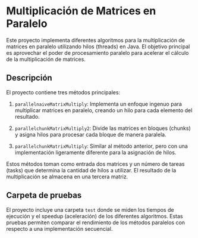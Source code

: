 # Multiplicación de Matrices en Paralelo

Este proyecto implementa diferentes algoritmos para la multiplicación de matrices en paralelo utilizando hilos (threads) en Java. El objetivo principal es aprovechar el poder de procesamiento paralelo para acelerar el cálculo de la multiplicación de matrices.

## Descripción

El proyecto contiene tres métodos principales:

1. `parallelnaiveMatrixMultiply`: Implementa un enfoque ingenuo para multiplicar matrices en paralelo, creando un hilo para cada elemento del resultado.

2. `parallelchunkMatrixMultiply2`: Divide las matrices en bloques (chunks) y asigna hilos para procesar cada bloque de manera paralela.

3. `parallelchunkMatrixMultiply`: Similar al método anterior, pero con una implementación ligeramente diferente para la asignación de hilos.

Estos métodos toman como entrada dos matrices y un número de tareas (tasks) que determina la cantidad de hilos a utilizar. El resultado de la multiplicación se almacena en una tercera matriz.

## Carpeta de pruebas

El proyecto incluye una carpeta `test` donde se miden los tiempos de ejecución y el speedup (aceleración) de los diferentes algoritmos. Estas pruebas permiten comparar el rendimiento de los métodos paralelos con respecto a una implementación secuencial.
